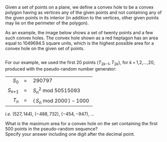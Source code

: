 <p>
Given a set of points on a plane, we define a convex hole to be a convex polygon having as vertices any of the given points and not containing any of the given points in its interior (in addition to the vertices, other given points may lie on the perimeter of the polygon). 
</p>
<p>
As an example, the image below shows a set of twenty points and a few such convex holes. 
The convex hole shown as a red heptagon has an area equal to 1049694.5 square units, which is the highest possible area for a convex hole on the given set of points.
</p>
<div style="text-align:center;">
<img src="project/images/p252_convexhole.gif" class="dark_img" alt="" /></div>
<p>
</p><p>For our example, we used the first 20 points (<var>T</var><sub>2<var>k</var>−1</sub>, <var>T</var><sub>2<var>k</var></sub>), for <var>k</var> = 1,2,…,20, produced with the pseudo-random number generator:</p>

<center><table class="p252"><tr><td style="text-align:right;"><var>S</var><sub>0</sub></td>
    <td>=<sub> </sub></td>
    <td>290797<sub> </sub></td>
  </tr><tr><td><var>S</var><sub><var>n</var>+1</sub></td>
    <td>=<sub> </sub></td>
    <td><var>S</var><sub><var>n</var></sub><sup>2</sup> mod 50515093</td>
  </tr><tr><td style="text-align:right;"><var>T</var><sub><var>n</var></sub></td>
    <td>=<sub> </sub></td>
    <td>( <var>S</var><sub><var>n</var></sub> mod 2000 ) − 1000<sup> </sup></td>
  </tr></table></center>

<p>
<i>i.e.</i> (527, 144), (−488, 732), (−454, −947), …
</p>
<p>
What is the maximum area for a convex hole on the set containing the first 500 points in the pseudo-random sequence?<br /> Specify your answer including one digit after the decimal point.
</p>





